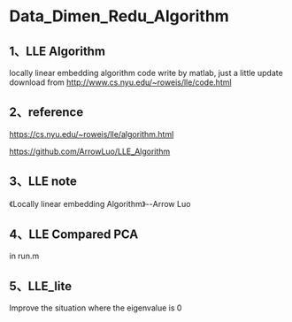 # Data_Dimen_Redu_Algorithm
## 1、LLE Algorithm

locally linear embedding algorithm code write by matlab, just a little update download from http://www.cs.nyu.edu/~roweis/lle/code.html

## 2、reference

https://cs.nyu.edu/~roweis/lle/algorithm.html



https://github.com/ArrowLuo/LLE_Algorithm

## 3、LLE note

《Locally linear embedding Algorithm》--Arrow Luo



## 4、LLE Compared PCA 

in run.m



## 5、LLE_lite

Improve the situation where the eigenvalue is 0
